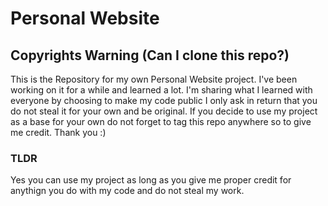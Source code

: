 # Personal Website

## Copyrights Warning (Can I clone this repo?)
This is the Repository for my own Personal Website project. I've been working on it for a while and learned a lot. I'm sharing what I learned with everyone by choosing to make my code public I only ask in return that you do not steal it for your own and be original. If you decide to use my project as a base for your own do not forget to tag this repo anywhere so to give me credit. Thank you :)

### TLDR
Yes you can use my project as long as you give me proper credit for anythign you do with my code and do not steal my work.